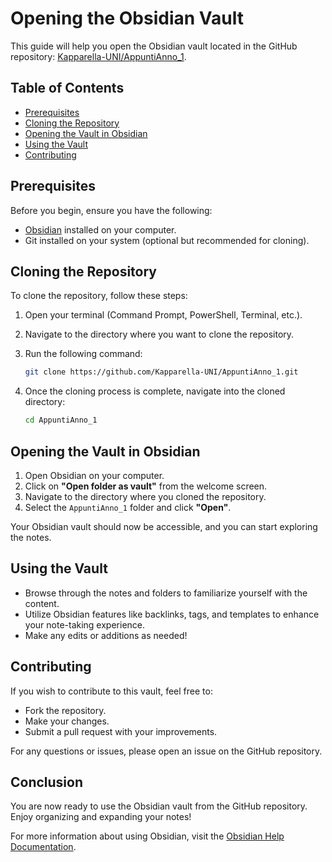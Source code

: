# Opening the Obsidian Vault

This guide will help you open the Obsidian vault located in the GitHub repository: [Kapparella-UNI/AppuntiAnno_1](https://github.com/Kapparella-UNI/AppuntiAnno_1).

## Table of Contents

- [Prerequisites](#prerequisites)
- [Cloning the Repository](#cloning-the-repository)
- [Opening the Vault in Obsidian](#opening-the-vault-in-obsidian)
- [Using the Vault](#using-the-vault)
- [Contributing](#contributing)

## Prerequisites

Before you begin, ensure you have the following:

- [Obsidian](https://obsidian.md/) installed on your computer.
- Git installed on your system (optional but recommended for cloning).

## Cloning the Repository

To clone the repository, follow these steps:

1. Open your terminal (Command Prompt, PowerShell, Terminal, etc.).
2. Navigate to the directory where you want to clone the repository.
3. Run the following command:

   ```bash
   git clone https://github.com/Kapparella-UNI/AppuntiAnno_1.git
   ```

4. Once the cloning process is complete, navigate into the cloned directory:

   ```bash
   cd AppuntiAnno_1
   ```

## Opening the Vault in Obsidian

1. Open Obsidian on your computer.
2. Click on **"Open folder as vault"** from the welcome screen.
3. Navigate to the directory where you cloned the repository.
4. Select the `AppuntiAnno_1` folder and click **"Open"**.

Your Obsidian vault should now be accessible, and you can start exploring the notes.

## Using the Vault

- Browse through the notes and folders to familiarize yourself with the content.
- Utilize Obsidian features like backlinks, tags, and templates to enhance your note-taking experience.
- Make any edits or additions as needed!

## Contributing

If you wish to contribute to this vault, feel free to:

- Fork the repository.
- Make your changes.
- Submit a pull request with your improvements.

For any questions or issues, please open an issue on the GitHub repository.

## Conclusion

You are now ready to use the Obsidian vault from the GitHub repository. Enjoy organizing and expanding your notes!

For more information about using Obsidian, visit the [Obsidian Help Documentation](https://help.obsidian.md/).
